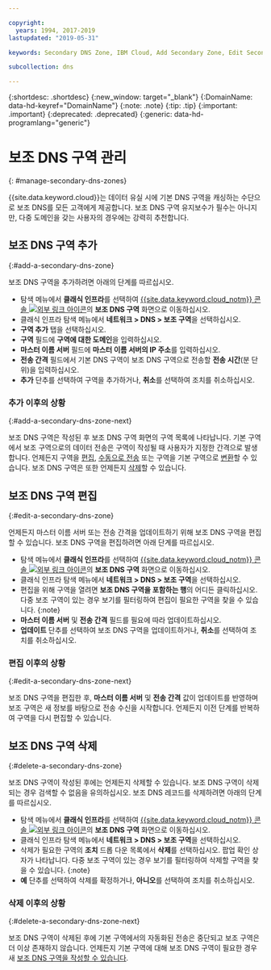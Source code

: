 ```yaml
---

copyright:
  years: 1994, 2017-2019
lastupdated: "2019-05-31"

keywords: Secondary DNS Zone, IBM Cloud, Add Secondary Zone, Edit Secondary Zone, Delete Secondary Zone, primary DNS Zones

subcollection: dns

---
```



{:shortdesc: .shortdesc}
{:new_window: target="_blank"}
{:DomainName: data-hd-keyref="DomainName"}
{:note: .note}
{:tip: .tip}
{:important: .important}
{:deprecated: .deprecated}
{:generic: data-hd-programlang="generic"}


# 보조 DNS 구역 관리
{: #manage-secondary-dns-zones}

{{site.data.keyword.cloud}}는 데이터 유실 시에 기본 DNS 구역을 캐싱하는 수단으로 보조 DNS를 모든 고객에게 제공합니다. 보조 DNS 구역 유지보수가 필수는 아니지만, 다중 도메인을 갖는 사용자의 경우에는 강력히 추천합니다. 


## 보조 DNS 구역 추가
{:#add-a-secondary-dns-zone}

보조 DNS 구역을 추가하려면 아래의 단계를 따르십시오.

* 탐색 메뉴에서 **클래식 인프라**를 선택하여 [{{site.data.keyword.cloud_notm}} 콘솔 ![외부 링크 아이콘](../../icons/launch-glyph.svg "외부 링크 아이콘")](https://{DomainName}/)의 **보조 DNS 구역** 화면으로 이동하십시오.  
* 클래식 인프라 탐색 메뉴에서 **네트워크 > DNS > 보조 구역**을 선택하십시오.
* **구역 추가** 탭을 선택하십시오.
* **구역** 필드에 **구역에 대한 도메인**을 입력하십시오.
* **마스터 이름 서버** 필드에 **마스터 이름 서버의 IP 주소**를 입력하십시오.
* **전송 간격** 필드에서 기본 DNS 구역이 보조 DNS 구역으로 전송할 **전송 시간**(분 단위)을 입력하십시오.
* **추가** 단추를 선택하여 구역을 추가하거나, **취소**를 선택하여 조치를 취소하십시오.

### 추가 이후의 상황
{:#add-a-secondary-dns-zone-next}

보조 DNS 구역은 작성된 후 보조 DNS 구역 화면의 구역 목록에 나타납니다. 기본 구역에서 보조 구역으로의 데이터 전송은 구역이 작성될 때 사용자가 지정한 간격으로 발생합니다. 언제든지 구역을 [편집](#edit-a-secondary-dns-zone), [수동으로 전송](/docs/infrastructure/dns?topic=dns-make-a-manual-zone-transfer-for-a-secondary-dns-zone) 또는 구역을 기본 구역으로 [변환](/docs/infrastructure/dns?topic=dns-convert-a-secondary-dns-zone-to-a-primary-zone)할 수 있습니다. 보조 DNS 구역은 또한 언제든지 [삭제](#delete-a-secondary-dns-zone)할 수 있습니다.

## 보조 DNS 구역 편집
{:#edit-a-secondary-dns-zone}

언제든지 마스터 이름 서버 또는 전송 간격을 업데이트하기 위해 보조 DNS 구역을 편집할 수 있습니다. 보조 DNS 구역을 편집하려면 아래 단계를 따르십시오.

* 탐색 메뉴에서 **클래식 인프라**를 선택하여 [{{site.data.keyword.cloud_notm}} 콘솔 ![외부 링크 아이콘](../../icons/launch-glyph.svg "외부 링크 아이콘")](https://{DomainName}/)의 **보조 DNS 구역** 화면으로 이동하십시오.  
* 클래식 인프라 탐색 메뉴에서 **네트워크 > DNS > 보조 구역**을 선택하십시오.
* 편집을 위해 구역을 열려면 **보조 DNS 구역을 포함하는 행**의 어디든 클릭하십시오.
  다중 보조 구역이 있는 경우 보기를 필터링하여 편집이 필요한 구역을 찾을 수 있습니다.
  {:note}  
* **마스터 이름 서버** 및 **전송 간격** 필드를 필요에 따라 업데이트하십시오.
* **업데이트** 단추를 선택하여 보조 DNS 구역을 업데이트하거나, **취소**를 선택하여 조치를 취소하십시오.

### 편집 이후의 상황
{:#edit-a-secondary-dns-zone-next}

보조 DNS 구역을 편집한 후, **마스터 이름 서버** 및 **전송 간격** 값이 업데이트를 반영하며 보조 구역은 새 정보를 바탕으로 전송 수신을 시작합니다. 언제든지 이전 단계를 반복하여 구역을 다시 편집할 수 있습니다.

## 보조 DNS 구역 삭제
{:#delete-a-secondary-dns-zone}

보조 DNS 구역이 작성된 후에는 언제든지 삭제할 수 있습니다. 보조 DNS 구역이 삭제되는 경우 검색할 수 없음을 유의하십시오. 보조 DNS 레코드를 삭제하려면 아래의 단계를 따르십시오.

 * 탐색 메뉴에서 **클래식 인프라**를 선택하여 [{{site.data.keyword.cloud_notm}} 콘솔 ![외부 링크 아이콘](../../icons/launch-glyph.svg "외부 링크 아이콘")](https://{DomainName}/)의 **보조 DNS 구역** 화면으로 이동하십시오.  
* 클래식 인프라 탐색 메뉴에서 **네트워크 > DNS > 보조 구역**을 선택하십시오.
* 삭제가 필요한 구역의 **조치** 드롭 다운 목록에서 **삭제**를 선택하십시오. 팝업 확인 상자가 나타납니다.
  다중 보조 구역이 있는 경우 보기를 필터링하여 삭제할 구역을 찾을 수 있습니다.
  {:note}
* **예** 단추를 선택하여 삭제를 확정하거나, **아니오**를 선택하여 조치를 취소하십시오.

### 삭제 이후의 상황
{:#delete-a-secondary-dns-zone-next}

보조 DNS 구역이 삭제된 후에 기본 구역에서의 자동화된 전송은 중단되고 보조 구역은 더 이상 존재하지 않습니다. 언제든지 기본 구역에 대해 보조 DNS 구역이 필요한 경우 새 [보조 DNS 구역을 작성할 수 있습니다](#add-a-secondary-dns-zone).
